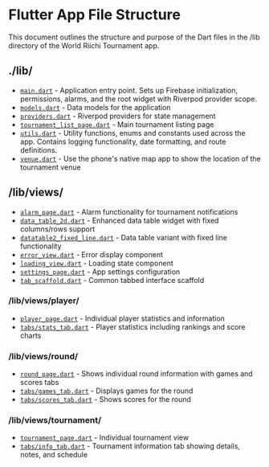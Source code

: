 # Flutter App File Structure

This document outlines the structure and purpose of the Dart files in the /lib directory of the World Riichi Tournament app.

## ./lib/
- [`main.dart`](/lib/main.dart) - Application entry point. Sets up Firebase initialization, permissions, alarms, and the root widget with Riverpod provider scope.
- [`models.dart`](/lib/models.dart) - Data models for the application
- [`providers.dart`](/lib/providers.dart) - Riverpod providers for state management
- [`tournament_list_page.dart`](/lib/tournament_list_page.dart) - Main tournament listing page
- [`utils.dart`](/lib/utils.dart) - Utility functions, enums and constants used across the app. Contains logging functionality, date formatting, and route definitions.
- [`venue.dart`](/lib/venue.dart) - Use the phone's native map app to show the location of the tournament venue

## /lib/views/
- [`alarm_page.dart`](/lib/views/alarm_page.dart) - Alarm functionality for tournament notifications
- [`data_table_2d.dart`](/lib/views/data_table_2d.dart) - Enhanced data table widget with fixed columns/rows support
- [`datatable2_fixed_line.dart`](/lib/views/datatable2_fixed_line.dart) - Data table variant with fixed line functionality
- [`error_view.dart`](/lib/views/error_view.dart) - Error display component
- [`loading_view.dart`](/lib/views/loading_view.dart) - Loading state component
- [`settings_page.dart`](/lib/views/settings_page.dart) - App settings configuration
- [`tab_scaffold.dart`](/lib/views/tab_scaffold.dart) - Common tabbed interface scaffold

### /lib/views/player/
- [`player_page.dart`](/lib/views/player/player_page.dart) - Individual player statistics and information
- [`tabs/stats_tab.dart`](/lib/views/player/tabs/stats_tab.dart) - Player statistics including rankings and score charts

### /lib/views/round/
- [`round_page.dart`](/lib/views/round/round_page.dart) - Shows individual round information with games and scores tabs
- [`tabs/games_tab.dart`](/lib/views/round/tabs/games_tab.dart) - Displays games for the round
- [`tabs/scores_tab.dart`](/lib/views/round/tabs/scores_tab.dart) - Shows scores for the round

### /lib/views/tournament/
- [`tournament_page.dart`](/lib/views/tournament/tournament_page.dart) - Individual tournament view
- [`tabs/info_tab.dart`](/lib/views/tournament/tabs/info_tab.dart) - Tournament information tab showing details, notes, and schedule

